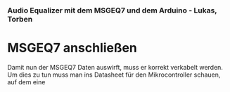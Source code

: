 ### Audio Equalizer mit dem MSGEQ7 und dem Arduino - Lukas, Torben



# MSGEQ7 anschließen

Damit nun der MSGEQ7 Daten auswirft, muss er korrekt verkabelt werden. Um dies zu tun muss man ins Datasheet für den Mikrocontroller schauen, auf dem eine 
